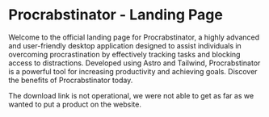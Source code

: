 # Procrabstinator - Landing Page

Welcome to the official landing page for Procrabstinator, a highly advanced and user-friendly desktop application designed to assist individuals in overcoming procrastination by effectively tracking tasks and blocking access to distractions. Developed using Astro and Tailwind, Procrabstinator is a powerful tool for increasing productivity and achieving goals. Discover the benefits of Procrabstinator today.

The download link is not operational, we were not able to get as far as we wanted to put a product on the website.